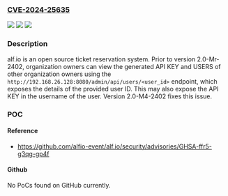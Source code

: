 ### [CVE-2024-25635](https://cve.mitre.org/cgi-bin/cvename.cgi?name=CVE-2024-25635)
![](https://img.shields.io/static/v1?label=Product&message=alf.io&color=blue)
![](https://img.shields.io/static/v1?label=Version&message=%3D%20%3C%202.0-M4-2402%20&color=brighgreen)
![](https://img.shields.io/static/v1?label=Vulnerability&message=CWE-612%3A%20Improper%20Authorization%20of%20Index%20Containing%20Sensitive%20Information&color=brighgreen)

### Description

alf.io is an open source ticket reservation system. Prior to version 2.0-Mr-2402, organization owners can view the generated API KEY and USERS of other organization owners using the `http://192.168.26.128:8080/admin/api/users/<user_id>` endpoint, which exposes the details of the provided user ID. This may also expose the API KEY in the username of the user. Version 2.0-M4-2402 fixes this issue.

### POC

#### Reference
- https://github.com/alfio-event/alf.io/security/advisories/GHSA-ffr5-g3qg-gp4f

#### Github
No PoCs found on GitHub currently.

